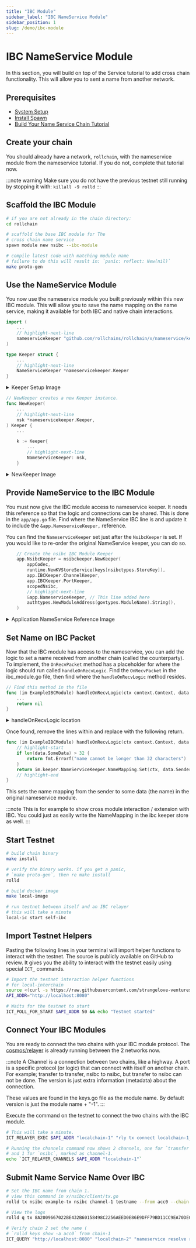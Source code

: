 ```yaml
---
title: "IBC Module"
sidebar_label: "IBC NameService Module"
sidebar_position: 1
slug: /demo/ibc-module
---
```


# IBC NameService Module

In this section, you will build on top of the Service tutorial to add cross chain functionality. This will allow you to sent a name from another network.

## Prerequisites
- [System Setup](../01-setup/01-system-setup.md)
- [Install Spawn](../01-setup/02-install-spawn.md)
- [Build Your Name Service Chain Tutorial](../02-build-your-application/01-nameservice.md)

## Create your chain

You should already have a network, `rollchain`, with the nameservice module from the nameservice tutorial. If you do not, complete that tutorial now.

:::note warning
Make sure you do not have the previous testnet still running by stopping it with: `killall -9 rolld`
:::

## Scaffold the IBC Module

```bash
# if you are not already in the chain directory:
cd rollchain

# scaffold the base IBC module for The
# cross chain name service
spawn module new nsibc --ibc-module

# compile latest code with matching module name
# failure to do this will result in: `panic: reflect: New(nil)`
make proto-gen
```

## Use the NameService Module

You now use the nameservice module you built previously within this new IBC module. This will allow you to save the name mapping on the name service, making it available for both IBC and native chain interactions.

```go title="x/nsibc/keeper/keeper.go"
import (
	...
	// highlight-next-line
	nameservicekeeper "github.com/rollchains/rollchain/x/nameservice/keeper"
)

type Keeper struct {
	...
	// highlight-next-line
	NameServiceKeeper *nameservicekeeper.Keeper
}
```

<details>
	<summary>Keeper Setup Image</summary>

	![View](https://github.com/user-attachments/assets/4dd3e50d-1528-4ae4-91a2-a27612bf69d7)
</details>


```go title="x/nsibc/keeper/keeper.go"
// NewKeeper creates a new Keeper instance.
func NewKeeper(
	...
	// highlight-next-line
	nsk *nameservicekeeper.Keeper,
) Keeper {
    ...

	k := Keeper{
		...
		// highlight-next-line
		NameServiceKeeper: nsk,
	}
```
<details>
	<summary>NewKeeper Image</summary>

	![View](https://github.com/user-attachments/assets/7639e468-a354-468d-8368-6bedd3c142a7)
</details>

## Provide NameService to the IBC Module

You must now give the IBC module access to nameservice keeper. It needs this reference so that the logic and connections can be shared. This is done in the `app/app.go` file. Find where the NameService IBC line is and update it to include the `&app.NameserviceKeeper,` reference.

You can find the `NameserviceKeeper` set just after the `NsibcKeeper` is set. If you would like to re-order the original NameService keeper, you can do so.

```go title="app/app.go"
	// Create the nsibc IBC Module Keeper
	app.NsibcKeeper = nsibckeeper.NewKeeper(
		appCodec,
		runtime.NewKVStoreService(keys[nsibctypes.StoreKey]),
		app.IBCKeeper.ChannelKeeper,
		app.IBCKeeper.PortKeeper,
		scopedNsibc,
		// highlight-next-line
		&app.NameserviceKeeper, // This line added here
		authtypes.NewModuleAddress(govtypes.ModuleName).String(),
	)
```

<details>
	<summary>Application NameService Reference Image</summary>

	![View](https://github.com/user-attachments/assets/6da58e1d-481b-46ba-bb66-d6c4a96971d0)
</details>



## Set Name on IBC Packet

Now that the IBC module has access to the nameservice, you can add the logic to set a name received from another chain (called the counterparty). To implement, the `OnRecvPacket` method has a placeholder for where the logic should run called `handleOnRecvLogic`. Find the `OnRecvPacket` in the ibc_module.go file, then find where the `handleOnRecvLogic` method resides.

```go title="x/nsibc/ibc_module.go"
// Find this method in the file
func (im ExampleIBCModule) handleOnRecvLogic(ctx context.Context, data types.ExamplePacketData) error {
	...
	return nil
}
```

<details>
	<summary>handleOnRecvLogic location</summary>

	![View](https://github.com/user-attachments/assets/011cb6cb-6664-47b9-a09e-fe1b62862987)
</details>



Once found, remove the lines within and replace with the following return.

```go title="x/nsibc/ibc_module.go"
func (im ExampleIBCModule) handleOnRecvLogic(ctx context.Context, data types.ExamplePacketData) error {
	// highlight-start
	if len(data.SomeData) > 32 {
		return fmt.Errorf("name cannot be longer than 32 characters")
	}
	return im.keeper.NameServiceKeeper.NameMapping.Set(ctx, data.Sender, data.SomeData)
	// highlight-end
}
```

This sets the name mapping from the sender to some data (the name) in the original nameservice module.

:::note
This is for example to show cross module interaction / extension with IBC.
You could just as easily write the NameMapping in the ibc keeper store as well.
:::

## Start Testnet

```bash
# build chain binary
make install

# verify the binary works. if you get a panic,
# `make proto-gen`, then re make install
rolld

# build docker image
make local-image

# run testnet between itself and an IBC relayer
# this will take a minute
local-ic start self-ibc
```

## Import Testnet Helpers

Pasting the following lines in your terminal will import helper functions to interact with the testnet.
The source is publicly available on GitHub to review. It gives you the ability to interact with the testnet easily using special `ICT_` commands.

```bash
# Import the testnet interaction helper functions
# for local-interchain
source <(curl -s https://raw.githubusercontent.com/strangelove-ventures/interchaintest/main/local-interchain/bash/source.bash)
API_ADDR="http://localhost:8080"

# Waits for the testnet to start
ICT_POLL_FOR_START $API_ADDR 50 && echo "Testnet started"
```

## Connect Your IBC Modules

You are ready to connect the two chains with your IBC module protocol. The [cosmos/relayer](https://github.com/cosmos/relayer) is already running between the 2 networks now.

:::note
A Channel is a connection between two chains, like a highway. A port is a specific protocol (or logic) that can connect with itself on another chain.
For example; transfer to transfer, nsibc to nsibc, but transfer to nsibc can not be done. The version is just extra information (metadata) about the connection.

These values are found in the keys.go file as the module name. By default version is just the module name + "-1".
:::

Execute the command on the testnet to connect the two chains with the IBC module.

```bash
# This will take a minute.
ICT_RELAYER_EXEC $API_ADDR "localchain-1" "rly tx connect localchain-1_localchain-2 --src-port=nsibc --dst-port=nsibc --order=unordered --version=nsibc-1"

# Running the channels command now shows 2 channels, one for `transfer`
# and 1 for `nsibc`, marked as channel-1.
echo `ICT_RELAYER_CHANNELS $API_ADDR "localchain-1"`
```

## Submit Name Service Name Over IBC
```bash
# Set the IBC name from chain 1.
# view this command in x/nsibc/client/tx.go
rolld tx nsibc example-tx nsibc channel-1 testname --from acc0 --chain-id localchain-1 --yes

# View the logs
rolld q tx 8A2009667022BE432B60158498C2256AEED0E86E9DFF79BD11CC9EA70DEC4A8A

# Verify chain 2 set the name (
# `rolld keys show -a acc0` from chain-1
ICT_QUERY "http://localhost:8080" "localchain-2" "nameservice resolve roll1hj5fveer5cjtn4wd6wstzugjfdxzl0xpg2te87"
```
